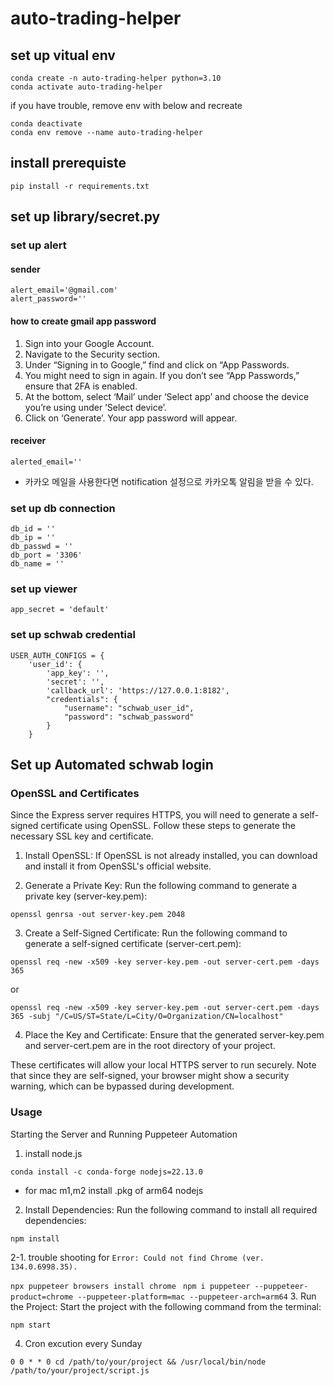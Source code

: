# auto-trading-helper

## set up vitual env
```
conda create -n auto-trading-helper python=3.10
conda activate auto-trading-helper
```

if you have trouble, remove env with below and recreate

```
conda deactivate
conda env remove --name auto-trading-helper 
```

## install prerequiste
```pip install -r requirements.txt```

## set up library/secret.py
### set up alert
#### sender
```
alert_email='@gmail.com'
alert_password=''
```
#### how to create gmail app password
1. Sign into your Google Account.
2. Navigate to the Security section.
3. Under “Signing in to Google,” find and click on “App Passwords.
4. You might need to sign in again. If you don’t see “App Passwords,” ensure that 2FA is enabled.
5. At the bottom, select ‘Mail’ under ‘Select app’ and choose the device you’re using under ‘Select device’.
6. Click on ‘Generate’. Your app password will appear.
#### receiver
```
alerted_email=''
```
* 카카오 메일을 사용한다면 notification 설정으로 카카오톡 알림을 받을 수 있다.

### set up db connection
```
db_id = ''
db_ip = ''
db_passwd = ''
db_port = '3306'
db_name = ''
```
### set up viewer
```
app_secret = 'default'
```

### set up schwab credential 
```
USER_AUTH_CONFIGS = {
    'user_id': {
        'app_key': '',
        'secret': '',
        'callback_url': 'https://127.0.0.1:8182',
        "credentials": {  
            "username": "schwab_user_id",
            "password": "schwab_password"
        }
    }
```
## Set up Automated schwab login
### OpenSSL and Certificates

Since the Express server requires HTTPS, you will need to generate a self-signed certificate using OpenSSL. Follow these steps to generate the necessary SSL key and certificate.

1. Install OpenSSL: If OpenSSL is not already installed, you can download and install it from OpenSSL's official website.

2. Generate a Private Key: Run the following command to generate a private key (server-key.pem):

```openssl genrsa -out server-key.pem 2048```

3. Create a Self-Signed Certificate: Run the following command to generate a self-signed certificate (server-cert.pem):

```openssl req -new -x509 -key server-key.pem -out server-cert.pem -days 365```

or

```openssl req -new -x509 -key server-key.pem -out server-cert.pem -days 365 -subj "/C=US/ST=State/L=City/O=Organization/CN=localhost"```

4. Place the Key and Certificate: Ensure that the generated server-key.pem and server-cert.pem are in the root directory of your project.

These certificates will allow your local HTTPS server to run securely. Note that since they are self-signed, your browser might show a security warning, which can be bypassed during development.

### Usage
Starting the Server and Running Puppeteer Automation
1. install node.js

```conda install -c conda-forge nodejs=22.13.0```
* for mac m1,m2 install .pkg of arm64 nodejs 
2. Install Dependencies: Run the following command to install all required dependencies:

```npm install```

2-1. trouble shooting for
```Error: Could not find Chrome (ver. 134.0.6998.35). ```

```npx puppeteer browsers install chrome```
``` npm i puppeteer --puppeteer-product=chrome --puppeteer-platform=mac --puppeteer-arch=arm64```
3. Run the Project: Start the project with the following command from the terminal:

```npm start```

4. Cron excution every Sunday

```
0 0 * * 0 cd /path/to/your/project && /usr/local/bin/node /path/to/your/project/script.js
```
